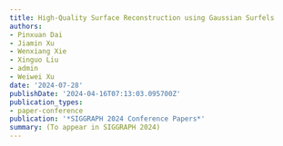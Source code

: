 ```yaml
---
title: High-Quality Surface Reconstruction using Gaussian Surfels
authors:
- Pinxuan Dai
- Jiamin Xu
- Wenxiang Xie
- Xinguo Liu
- admin
- Weiwei Xu
date: '2024-07-28'
publishDate: '2024-04-16T07:13:03.095700Z'
publication_types:
- paper-conference
publication: '*SIGGRAPH 2024 Conference Papers*'
summary: (To appear in SIGGRAPH 2024)
---
```

